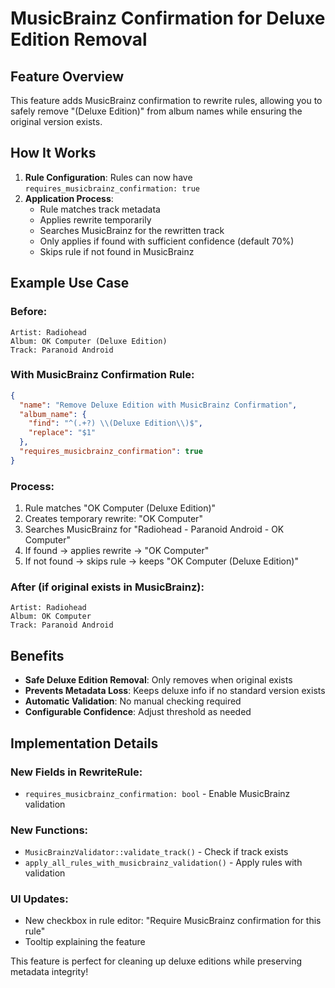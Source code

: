# MusicBrainz Confirmation for Deluxe Edition Removal

## Feature Overview

This feature adds MusicBrainz confirmation to rewrite rules, allowing you to safely remove "(Deluxe Edition)" from album names while ensuring the original version exists.

## How It Works

1. **Rule Configuration**: Rules can now have `requires_musicbrainz_confirmation: true`
2. **Application Process**:
   - Rule matches track metadata
   - Applies rewrite temporarily 
   - Searches MusicBrainz for the rewritten track
   - Only applies if found with sufficient confidence (default 70%)
   - Skips rule if not found in MusicBrainz

## Example Use Case

### Before:
```
Artist: Radiohead
Album: OK Computer (Deluxe Edition)
Track: Paranoid Android
```

### With MusicBrainz Confirmation Rule:
```json
{
  "name": "Remove Deluxe Edition with MusicBrainz Confirmation",
  "album_name": {
    "find": "^(.+?) \\(Deluxe Edition\\)$",
    "replace": "$1"
  },
  "requires_musicbrainz_confirmation": true
}
```

### Process:
1. Rule matches "OK Computer (Deluxe Edition)"
2. Creates temporary rewrite: "OK Computer" 
3. Searches MusicBrainz for "Radiohead - Paranoid Android - OK Computer"
4. If found → applies rewrite → "OK Computer"
5. If not found → skips rule → keeps "OK Computer (Deluxe Edition)"

### After (if original exists in MusicBrainz):
```
Artist: Radiohead
Album: OK Computer
Track: Paranoid Android
```

## Benefits

- **Safe Deluxe Edition Removal**: Only removes when original exists
- **Prevents Metadata Loss**: Keeps deluxe info if no standard version exists
- **Automatic Validation**: No manual checking required
- **Configurable Confidence**: Adjust threshold as needed

## Implementation Details

### New Fields in RewriteRule:
- `requires_musicbrainz_confirmation: bool` - Enable MusicBrainz validation

### New Functions:
- `MusicBrainzValidator::validate_track()` - Check if track exists
- `apply_all_rules_with_musicbrainz_validation()` - Apply rules with validation

### UI Updates:
- New checkbox in rule editor: "Require MusicBrainz confirmation for this rule"
- Tooltip explaining the feature

This feature is perfect for cleaning up deluxe editions while preserving metadata integrity!